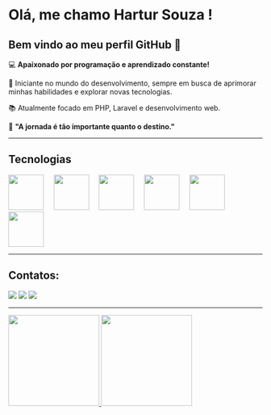 # Olá, me chamo Hartur Souza ! 

## Bem vindo ao meu perfil GitHub 👋

<div>
  <p>💻 <strong>Apaixonado por programação e aprendizado constante!</strong></p>
  <p>🚀 Iniciante no mundo do desenvolvimento, sempre em busca de aprimorar minhas habilidades e explorar novas tecnologias.</p>
  <p>📚 Atualmente focado em PHP, Laravel e desenvolvimento web.</p>
  <p>🌟 <strong>"A jornada é tão importante quanto o destino."</strong></p>
</div>

<hr>

## Tecnologias 

<img src="https://cdn.jsdelivr.net/gh/devicons/devicon@latest/icons/html5/html5-original.svg" width="70" height="70" /> &nbsp;&nbsp;&nbsp; <img src="https://cdn.jsdelivr.net/gh/devicons/devicon@latest/icons/css3/css3-original.svg" width="70" height="70" /> &nbsp;&nbsp;&nbsp; <img src="https://cdn.jsdelivr.net/gh/devicons/devicon@latest/icons/javascript/javascript-original.svg" width="70" height="70" /> &nbsp;&nbsp;&nbsp; <img src="https://cdn.jsdelivr.net/gh/devicons/devicon@latest/icons/php/php-original.svg" width="70" height="70" /> &nbsp;&nbsp;&nbsp; <img src="https://cdn.jsdelivr.net/gh/devicons/devicon@latest/icons/laravel/laravel-original.svg" width="70" height="70" /> &nbsp;&nbsp;&nbsp; <img src="https://cdn.jsdelivr.net/gh/devicons/devicon@latest/icons/mysql/mysql-original-wordmark.svg" width="70" height="70" /> 

<hr>

## Contatos:

<div>
<a href="https://instagram.com/hartursouza01" target="_blank"><img loading="lazy" src="https://img.shields.io/badge/-Instagram-%23E4405F?style=for-the-badge&logo=instagram&logoColor=white" target="_blank"></a>
<a href = "mailto:hartursouza3@gmail.com"><img loading="lazy" src="https://img.shields.io/badge/Gmail-D14836?style=for-the-badge&logo=gmail&logoColor=white" target="_blank"></a>
<a href="https://www.linkedin.com/in/hartursouza" target="_blank"><img loading="lazy" src="https://img.shields.io/badge/-LinkedIn-%230077B5?style=for-the-badge&logo=linkedin&logoColor=white" target="_blank"></a>   
</div>

<hr>

<div>
<a href="https://github.com/seu-usuário-aqui">
<img loading="lazy" height="180em" src="https://github-readme-stats.vercel.app/api/top-langs/?username=hartursouza&layout=compact&langs_count=7&theme=dracula"/>
<img loading="lazy" height="180em" src="https://github-readme-stats.vercel.app/api?username=hartursouza&show_icons=true&theme=dracula&include_all_commits=true&count_private=true"/>
</div>
          
